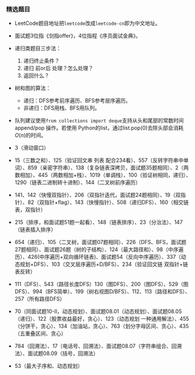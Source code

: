 ### 精选题目


- LeetCode题目地址把`leetcode`改成`leetcode-cn`即为中文地址。
- 面试题3位指《剑指offer》，4位指程《序员面试金典》。


- 递归类题目三步法：
    1. 递归终止条件？
    2. 递归 前or后 处理？怎么处理？
    3. 返回什么？


- 树和图的算法：
    - 递归：DFS参考前序遍历、BFS参考层序遍历。
    - 非递归：DFS用栈、BFS用队列。
- 队列建议使用`from collections import deque`支持从头和尾部的常数时间append/pop 操作。若使用 Python的list，通过list.pop(0)去除头部会消耗$O(n)$的时间。


- 3（滑动窗口）

- 15（三数之和）、125（验证回文串 列表 配合234看）、557（反转字符串中单词）、859（亲密字符串）、138（复杂链表深拷贝，面试题35题相同）、2（两数相加）、445（两数相加+栈）、1019（单调栈）、100（验证树相同，递归）、1290（链表二进制转十进制）、144（二叉树前序遍历）

- 141、142（快慢双指针）、206（双指针迭代，面试题24题相同）、19（双指针）、82（双指针+flag）、143（快慢指针）、508（递归DFS）、160（相交链表，双指针）

- 215（排序，和面试题51题一起看）、148（链表排序）、23（分治法）、147（链表插入排序）

- 654（递归）、105（二叉树，面试题07题相同）、226（DFS、BFS，面试题27题相同）、面试题26题（树的子结构）、124（最大路径和）、98（中序遍历）、426(中序遍历+双向循环链表)、面试题54（反向中序遍历）、337（动态规划+DFS）、103（交叉层序遍历+D/BFS）、234（验证回文链 双指针+链表反转）
- 111（DFS）、543（路径长度DFS）130（图DFS）、200（图DFS）、529（图DFS）、994（BFS简单）、199（树右视图D/BFS）、112、113（路径和DFS）、257（所有路径DFS）

- 70（同面试题10-II，动态规划）、面试题08.01（动态规划）、面试题08.05（递归）、122（股票收益最好，贪心）、123（动态规划 一种通用解法）、455（分饼干，贪心）、134（加油站，贪心）、763（划分字母区间、贪心）、435（五重叠区间、贪心）

- 784（回溯法）、17（电话号、回溯法）、面试题08.07（字符串组合、回溯法）、面试题08.09（括号，回溯法）

- 53（最大子序和、动态规划）